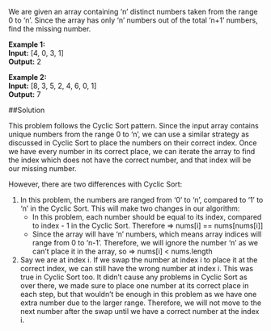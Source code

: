 We are given an array containing ‘n’ distinct numbers taken from the range 0 to ‘n’.
Since the array has only ‘n’ numbers out of the total ‘n+1’ numbers, find the missing number.

**Example 1:**  
**Input:** [4, 0, 3, 1]  
**Output:** 2

**Example 2:**  
**Input:** [8, 3, 5, 2, 4, 6, 0, 1]  
**Output:** 7

##Solution

This problem follows the Cyclic Sort pattern. Since the input array contains unique numbers from the range 0 to ‘n’,
we can use a similar strategy as discussed in Cyclic Sort to place the numbers on their correct index. Once we have
every number in its correct place, we can iterate the array to find the index which does not have the correct number,
and that index will be our missing number.

However, there are two differences with Cyclic Sort:
1. In this problem, the numbers are ranged from ‘0’ to ‘n’, compared to ‘1’ to ‘n’ in the Cyclic Sort. This will make
   two changes in our algorithm:
   * In this problem, each number should be equal to its index, compared to index - 1 in the Cyclic Sort. Therefore =>
     nums[i] == nums[nums[i]]
   * Since the array will have ‘n’ numbers, which means array indices will range from 0 to ‘n-1’. Therefore, we will
     ignore the number ‘n’ as we can’t place it in the array, so => nums[i] < nums.length
2. Say we are at index i. If we swap the number at index i to place it at the correct index, we can still have the wrong
   number at index i. This was true in Cyclic Sort too. It didn’t cause any problems in Cyclic Sort as over there, we made
   sure to place one number at its correct place in each step, but that wouldn’t be enough in this problem as we have
   one extra number due to the larger range. Therefore, we will not move to the next number after the swap until we have
   a correct number at the index i.